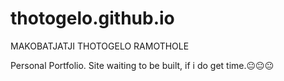 # thotogelo.github.io

MAKOBATJATJI THOTOGELO RAMOTHOLE

Personal Portfolio.
Site waiting to be built, if i do get time.😐😐😐

